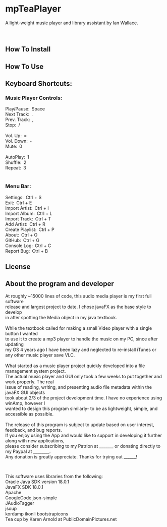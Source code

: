 # mpTeaPlayer <br>
A light-weight music player and library assistant by Ian Wallace. <br>
<br>
<br>
## How To Install


## How To Use



## Keyboard Shortcuts:<br>
### Music Player Controls:<br>
Play/Pause:&ensp;Space<br>
Next Track:&ensp;.<br>
Prev. Track:&ensp;,<br>
Stop:&ensp;/<br>
<br>
Vol. Up:&ensp;=<br>
Vol. Down:&ensp;-<br>
Mute:&ensp;0<br>
<br>
AutoPlay:&ensp;1<br>
Shuffle:&ensp;2<br>
Repeat:&ensp;3<br>
<br>
### Menu Bar:<br>
Settings:&ensp;Ctrl + S<br>
Exit:&ensp;Ctrl + E<br>
Import Artist:&ensp;Ctrl + I<br>
Import Album:&ensp;Ctrl + L<br>
Import Track:&ensp;Ctrl + T<br>
Add Artist:&ensp;Ctrl + R<br>
Create Playlist:&ensp;Ctrl + P<br>
About:&ensp;Ctrl + O<br>
GitHub:&ensp;Ctrl + G<br>
Console Log:&ensp;Ctrl + C<br>
Report Bug:&ensp;Ctrl + B<br>

## License

## About the program and developer<br>
<p>
At roughly ~15000 lines of code, this audio media player is my first full software <br> 
release and largest project to date. I chose javaFX as the base style to develop<br> 
in after spotting the Media object in my java textbook.<br>
<br>
While the textbook called for making a small Video player with a single button I wanted<br>
to use it to create a mp3 player to handle the music on my PC, since after updating<br>
my OS 4 years ago I have been lazy and neglected to re-install iTunes or any other music player
save VLC.<br>
<br>
What started as a music player project quickly developed into a file management system project.<br>
The actual music player and GUI only took a few weeks to put together and work properly. The real<br>
issue of reading, writing, and presenting audio file metadata within the javaFX GUI objects<br>
took about 2/3 of the project development time. I have no experience using winAmp, however I<br>
wanted to design this program similarly- to be as lightweight, simple, and accessible as possible.<br>
<br>
The release of this program is subject to update based on user interest, feedback, and bug reports.<br>
If you enjoy using the App and would like to support in developing it further along with new applications,<br>
please consider subscribing to my Patrion at _______ or donating directly to my Paypal at ________.<br>
Any donation is greatly appreciate. Thanks for trying out ______!<br>
</p>
<br>
<p>
This software uses libraries from the following:<br>
Oracle Java SDK version 18.0.1<br>
JavaFX SDK 18.0.1<br>
Apache<br>
GoogleCode json-simple<br>
JAudioTagger<br>
jsoup<br>
kordamp ikonli bootstrapicons<br>
Tea cup by Karen Arnold at PublicDomainPictures.net
<br>
</p>